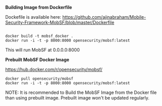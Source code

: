 **Building Image from Dockerfile**

Dockefile is available here: https://github.com/ajinabraham/Mobile-Security-Framework-MobSF/blob/master/Dockerfile

```

docker build -t mobsf_docker .
docker run -i -t -p 8000:8000 opensecurity/mobsf:latest

```

This will run MobSF at 0.0.0.0:8000

**Prebuilt MobSF Docker Image**

https://hub.docker.com/r/opensecurity/mobsf/
```
docker pull opensecurity/mobsf
docker run -i -t -p 8000:8000 opensecurity/mobsf:latest
```

NOTE: It is recommended to Build the MobSF Image from the Docker file than using prebuilt image. Prebuilt image won't be updated regularly. 